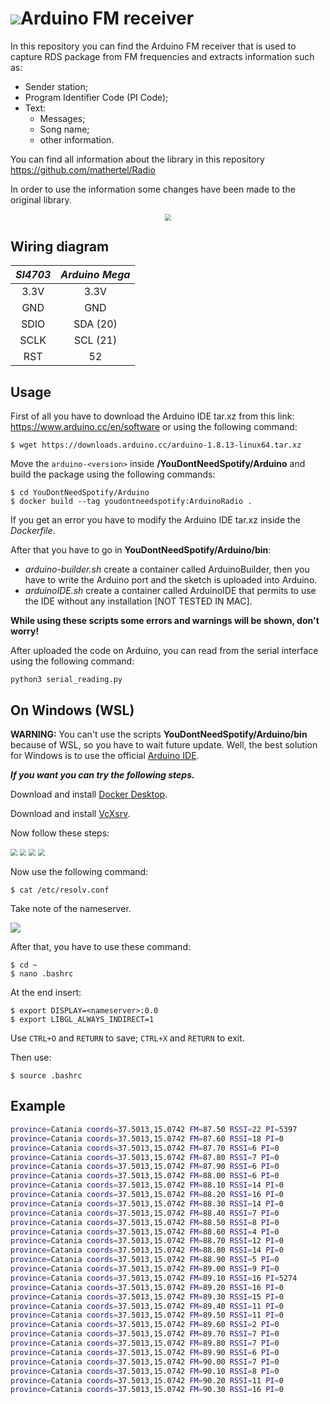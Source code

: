 # <img src="https://www.vectorlogo.zone/logos/arduino/arduino-icon.svg">Arduino FM receiver

In this repository you can find the Arduino FM receiver that is used to capture RDS package from FM frequencies and extracts information such as:

- Sender station;
- Program Identifier Code (PI Code);
- Text:
  - Messages;
  - Song name;
  - other information.

You can find all information about the library in this repository <a target = "_blank" href = "https://github.com/mathertel/Radio">https://github.com/mathertel/Radio</a> 

In order to use the information some changes have been made to the original library.



<p align="center">
    <img src="img/si4703.jpg" style="zoom:67%;" >
</p>





## Wiring diagram

| *SI4703* | *Arduino Mega* |
| :------: | :------------: |
|   3.3V   |      3.3V      |
|   GND    |      GND       |
|   SDIO   |    SDA (20)    |
|   SCLK   |    SCL (21)    |
|   RST    |       52       |





## Usage

First of all you have to download the Arduino IDE tar.xz from this link: <a href="https://www.arduino.cc/en/software">https://www.arduino.cc/en/software</a> or using the following command:

```shell
$ wget https://downloads.arduino.cc/arduino-1.8.13-linux64.tar.xz
```

Move the `arduino-<version>` inside **/YouDontNeedSpotify/Arduino** and build the package using the following commands:

```shell
$ cd YouDontNeedSpotify/Arduino
$ docker build --tag youdontneedspotify:ArduinoRadio .
```

If you get an error you have to modify the Arduino IDE tar.xz inside the *Dockerfile*.

After that you have to go in **YouDontNeedSpotify/Arduino/bin**:

- *arduino-builder.sh* create a container called ArduinoBuilder, then you have to write the Arduino port and the sketch is uploaded into Arduino.
- *arduinoIDE.sh* create a container called ArduinoIDE that permits to use the IDE without any installation [NOT TESTED IN MAC].

**While using these scripts some errors and warnings will be shown, don't worry!**



After uploaded the code on Arduino, you can read from the serial interface using the following command:

```shell
python3 serial_reading.py
```





## On Windows (WSL)

**WARNING:** You can't use the scripts **YouDontNeedSpotify/Arduino/bin** because of WSL, so you have to wait future update. Well, the best solution for Windows is to use the official <a href="https://www.microsoft.com/it-it/p/arduino-ide/9nblggh4rsd8?ocid=badge&rtc=1&activetab=pivot:overviewtab" target="_blank">Arduino IDE</a>.

***If you want you can try the following steps.***

Download and install <a target="_blank" href="https://www.docker.com/products/docker-desktop">Docker Desktop</a>.

Download and install <a target="_blank" href="https://sourceforge.net/projects/vcxsrv/">VcXsrv</a>.

Now follow these steps:

<img src="img/01.PNG" style="zoom: 67%;" >

<img src="img/02.PNG" style="zoom:67%;" >

<img src="img/03.PNG" style="zoom:67%;" >

<img src="img/04.PNG" style="zoom:67%;" >

Now use the following command:

```shell
$ cat /etc/resolv.conf
```

Take note of the nameserver.

<img src="img/05.PNG">

After that, you have to use these command:

```shell
$ cd ~
$ nano .bashrc
```

At the end insert:

```shell
$ export DISPLAY=<nameserver>:0.0
$ export LIBGL_ALWAYS_INDIRECT=1
```

Use `CTRL+O` and `RETURN` to save; `CTRL+X` and `RETURN` to exit.

Then use:

```shell
$ source .bashrc
```





## Example

```bash
province=Catania coords=37.5013,15.0742 FM=87.50 RSSI=22 PI=5397
province=Catania coords=37.5013,15.0742 FM=87.60 RSSI=18 PI=0
province=Catania coords=37.5013,15.0742 FM=87.70 RSSI=6 PI=0
province=Catania coords=37.5013,15.0742 FM=87.80 RSSI=7 PI=0
province=Catania coords=37.5013,15.0742 FM=87.90 RSSI=6 PI=0
province=Catania coords=37.5013,15.0742 FM=88.00 RSSI=6 PI=0
province=Catania coords=37.5013,15.0742 FM=88.10 RSSI=14 PI=0
province=Catania coords=37.5013,15.0742 FM=88.20 RSSI=16 PI=0
province=Catania coords=37.5013,15.0742 FM=88.30 RSSI=14 PI=0
province=Catania coords=37.5013,15.0742 FM=88.40 RSSI=7 PI=0
province=Catania coords=37.5013,15.0742 FM=88.50 RSSI=8 PI=0
province=Catania coords=37.5013,15.0742 FM=88.60 RSSI=4 PI=0
province=Catania coords=37.5013,15.0742 FM=88.70 RSSI=12 PI=0
province=Catania coords=37.5013,15.0742 FM=88.80 RSSI=14 PI=0
province=Catania coords=37.5013,15.0742 FM=88.90 RSSI=5 PI=0
province=Catania coords=37.5013,15.0742 FM=89.00 RSSI=9 PI=0
province=Catania coords=37.5013,15.0742 FM=89.10 RSSI=16 PI=5274
province=Catania coords=37.5013,15.0742 FM=89.20 RSSI=16 PI=0
province=Catania coords=37.5013,15.0742 FM=89.30 RSSI=15 PI=0
province=Catania coords=37.5013,15.0742 FM=89.40 RSSI=11 PI=0
province=Catania coords=37.5013,15.0742 FM=89.50 RSSI=11 PI=0
province=Catania coords=37.5013,15.0742 FM=89.60 RSSI=2 PI=0
province=Catania coords=37.5013,15.0742 FM=89.70 RSSI=7 PI=0
province=Catania coords=37.5013,15.0742 FM=89.80 RSSI=7 PI=0
province=Catania coords=37.5013,15.0742 FM=89.90 RSSI=6 PI=0
province=Catania coords=37.5013,15.0742 FM=90.00 RSSI=7 PI=0
province=Catania coords=37.5013,15.0742 FM=90.10 RSSI=8 PI=0
province=Catania coords=37.5013,15.0742 FM=90.20 RSSI=11 PI=0
province=Catania coords=37.5013,15.0742 FM=90.30 RSSI=16 PI=0
```


